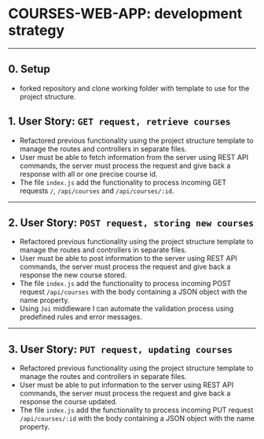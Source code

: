 # COURSES-WEB-APP: development strategy

---

## 0. Setup

- forked repository and clone working folder with template to use for the project structure.

## 1. User Story: `GET request, retrieve courses`

- Refactored previous functionality using the project structure template to manage the routes and controllers in separate files.
- User must be able to fetch information from the server using REST  API commands, the server must process the request and give back a response with all or one precise course id.
- The file `index.js` add the functionality to process incoming GET requests `/`, `/api/courses` and `/api/courses/:id`.

---

## 2. User Story: `POST request, storing new courses`

- Refactored previous functionality using the project structure template to manage the routes and controllers in separate files.
- User must be able to post information to the server using REST  API commands, the server must process the request and give back a response the new course stored.
- The file `index.js` add the functionality to process incoming POST request `/api/courses` with the body containing a JSON object with the name property.
- Using `Joi` middleware I can automate the validation process using predefined rules and error messages.

---

## 3. User Story: `PUT request, updating courses`

- Refactored previous functionality using the project structure template to manage the routes and controllers in separate files.
- User must be able to put information to the server using REST  API commands, the server must process the request and give back a response the course updated.
- The file `index.js` add the functionality to process incoming PUT request `/api/courses/:id` with the body containing a JSON object with the name property.